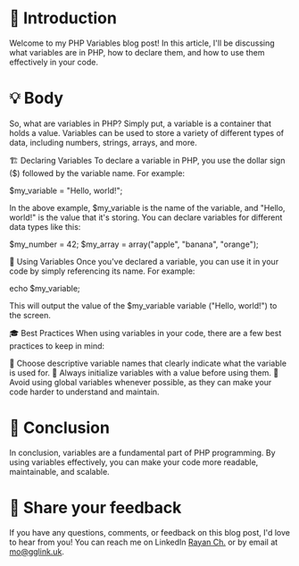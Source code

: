 # 📝 Introduction

Welcome to my PHP Variables blog post! In this article, I'll be discussing what variables are in PHP, how to declare them, and how to use them effectively in your code.

# 💡 Body

So, what are variables in PHP? Simply put, a variable is a container that holds a value. Variables can be used to store a variety of different types of data, including numbers, strings, arrays, and more.

🏗️ Declaring Variables
To declare a variable in PHP, you use the dollar sign ($) followed by the variable name. For example:

$my_variable = "Hello, world!";

In the above example, $my_variable is the name of the variable, and "Hello, world!" is the value that it's storing. You can declare variables for different data types like this:

$my_number = 42;
$my_array = array("apple", "banana", "orange");

🚀 Using Variables
Once you've declared a variable, you can use it in your code by simply referencing its name. For example:

echo $my_variable;

This will output the value of the $my_variable variable ("Hello, world!") to the screen.

🎓 Best Practices
When using variables in your code, there are a few best practices to keep in mind:

🔑 Choose descriptive variable names that clearly indicate what the variable is used for.
🔑 Always initialize variables with a value before using them.
🔑 Avoid using global variables whenever possible, as they can make your code harder to understand and maintain.

# 🎉 Conclusion

In conclusion, variables are a fundamental part of PHP programming. By using variables effectively, you can make your code more readable, maintainable, and scalable.

# 📣 Share your feedback

If you have any questions, comments, or feedback on this blog post, I'd love to hear from you! You can reach me on LinkedIn [Rayan Ch.](https://www.linkedin.com/in/rayan-ch-b787ab224/) or by email at [mo@gglink.uk](mailto:mo@gglink.uk).
